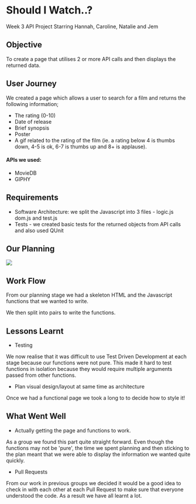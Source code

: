 # Should I Watch..?

 Week 3 API Project Starring Hannah, Caroline, Natalie and Jem

## Objective

To create a page that utilises 2 or more API calls and then displays the returned data.

## User Journey

We created a page which allows a user to search for a film and returns the following information;

* The rating (0-10)
* Date of release
* Brief synopsis
* Poster
* A gif related to the rating of the film (ie. a rating below 4 is thumbs down, 4-5 is ok, 6-7 is thumbs up and 8+ is applause).


#### APIs we used:
- MovieDB
- GIPHY

## Requirements

* Software Architecture: we split the Javascript into 3 files - logic.js dom.js and test.js
* Tests - we created basic tests for the returned objects from API calls and also used QUnit

## Our Planning
![](https://i.imgur.com/WRXScyj.jpg)

## Work Flow

From our planning stage we had a skeleton HTML and the Javascript functions that we wanted to write.

We then split into pairs to write the functions.

## Lessons Learnt

* Testing

We now realise that it was difficult to use Test Driven Development at each stage because our functions were not pure. This made it hard to test functions in isolation because they would require multiple arguments passed from other functions.

* Plan visual design/layout at same time as architecture

Once we had a functional page we took a long to to decide how to style it!

## What Went Well

* Actually getting the page and functions to work.

As a group we found this part quite straight forward. Even though the functions may not be 'pure', the time we spent planning and then sticking to the plan meant that we were able to display the information we wanted quite quickly.

* Pull Requests

From our work in previous groups we decided it would be a good idea to check in with each other at each Pull Request to make sure that everyone understood the code. As a result we have all learnt a lot.
